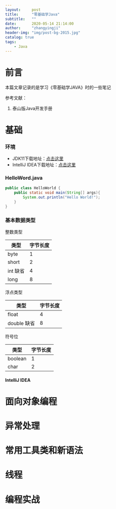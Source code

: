 ```yaml
---
layout:     post
title:      "零基础学Java"
subtitle:   ""
date:       2020-05-14 21:14:00
author:     "zhangyingji"
header-img: "img/post-bg-2015.jpg"
catalog: true
tags:
    - Java
---
```


# 前言

本篇文章记录的是学习《零基础学JAVA》时的一些笔记

参考文献：

1. 泰山版Java开发手册

# 基础

### 环境

- JDK11下载地址：[点击这里](https://res001.geekbang.org/tools/jdk-11.0.2_windows-x64_bin.exe)
- IntelliJ IDEA下载地址：[点击这里](https://www.jetbrains.com/idea/)


### HelloWord.java

```java
public class HelloWorld {
    public static void main(String[] args){
        System.out.println("Hello World!");
    }
}
```

### 基本数据类型

整数类型


类型 | 字节长度
---|---
byte | 1
short | 2
int 缺省| 4 
long | 8

浮点类型

类型 | 字节长度
---|---
float | 4
double 缺省 | 8 

符号位

类型 | 字节长度
---|---
boolean | 1
char | 2



#### IntelliJ IDEA

# 面向对象编程

# 异常处理

# 常用工具类和新语法

# 线程

# 编程实战